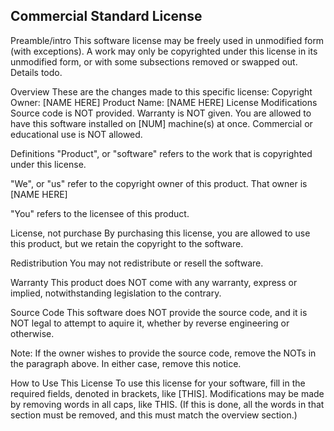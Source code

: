 Commercial Standard License
------------------------------

Preamble/intro
  This software license may be freely used in unmodified form (with exceptions).
  A work may only be copyrighted under this license in its unmodified form, or
  with some subsections removed or swapped out. Details todo.

Overview
  These are the changes made to this specific license:
  Copyright Owner: [NAME HERE]
  Product Name: [NAME HERE]
  License Modifications
    Source code is NOT provided.
    Warranty is NOT given.
    You are allowed to have this software installed on [NUM] machine(s) at once.
    Commercial or educational use is NOT allowed.

Definitions
  "Product", or "software" refers to the work that is copyrighted under
  this license.

  "We", or "us" refer to the copyright owner of this product. That owner is
  [NAME HERE]

  "You" refers to the licensee of this product.

License, not purchase
  By purchasing this license, you are allowed to use this product, but we retain
  the copyright to the software.

Redistribution
  You may not redistribute or resell the software.

Warranty
  This product does NOT come with any warranty, express or implied,
  notwithstanding legislation to the contrary.

Source Code
  This software does NOT provide the source code, and it is NOT legal to attempt
  to aquire it, whether by reverse engineering or otherwise.

  Note: If the owner wishes to provide the source code, remove the NOTs in the
  paragraph above. In either case, remove this notice.

How to Use This License
  To use this license for your software, fill in the required fields, denoted
  in brackets, like [THIS]. Modifications may be made by removing words in all
  caps, like THIS. (If this is done, all the words in that section must be
  removed, and this must match the overview section.)
